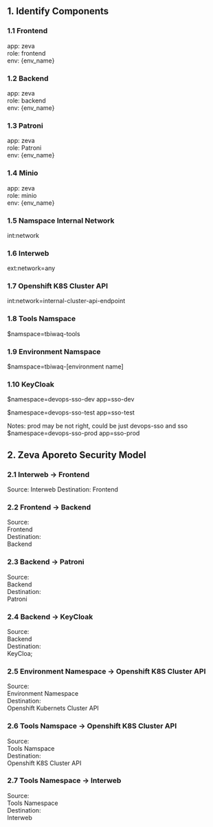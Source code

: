 ## 1. Identify Components

### 1.1 Frontend

app: zeva  
role: frontend  
env: {env_name}  

### 1.2 Backend

app: zeva  
role: backend  
env: {env_name}  

### 1.3 Patroni

app: zeva  
role: Patroni  
env: {env_name}  

### 1.4 Minio

app: zeva  
role: minio  
env: {env_name}  

### 1.5 Namspace Internal Network

int:network  

### 1.6 Interweb

ext:network=any  

### 1.7 Openshift K8S Cluster API

int:network=internal-cluster-api-endpoint  

### 1.8 Tools Namspace

$namspace=tbiwaq-tools  

### 1.9 Environment Namspace

$namspace=tbiwaq-[environment name]  

### 1.10 KeyCloak

$namespace=devops-sso-dev 
app=sso-dev

$namespace=devops-sso-test
app=sso-test

Notes: prod may be not right, could be just devops-sso and sso
$namespace=devops-sso-prod
app=sso-prod


## 2. Zeva Aporeto Security Model

### 2.1 Interweb -> Frontend

Source: 
    Interweb
Destination:
    Frontend

### 2.2 Frontend -> Backend

Source:   
    Frontend  
Destination:    
    Backend  

### 2.3 Backend -> Patroni

Source:   
    Backend  
Destination:  
    Patroni  

### 2.4 Backend -> KeyCloak

Source:   
    Backend  
Destination:  
    KeyCloa;  


### 2.5 Environment Namespace -> Openshift K8S Cluster API

Source:  
    Environment Namespace  
Destination:  
    Openshift Kubernets Cluster API  

### 2.6 Tools Namspace -> Openshift K8S Cluster API

Source:   
    Tools Namspace  
Destination:  
    Openshift K8S Cluster API  

### 2.7 Tools Namespace -> Interweb

Source:  
    Tools Namespace  
Destination:  
    Interweb  

